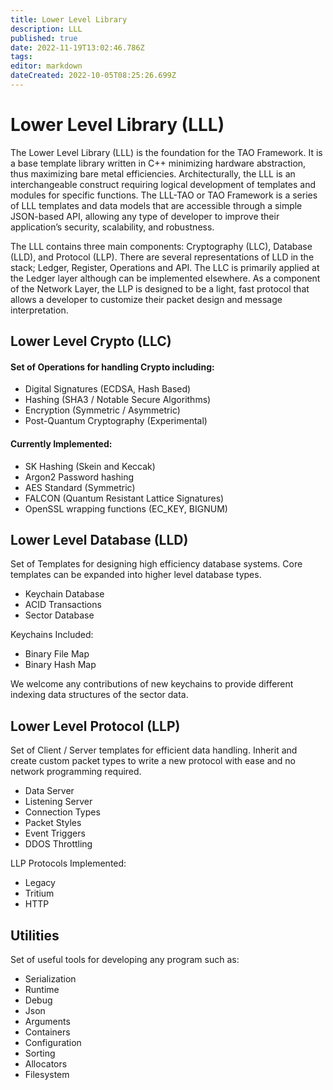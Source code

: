 ```yaml
---
title: Lower Level Library
description: LLL
published: true
date: 2022-11-19T13:02:46.786Z
tags: 
editor: markdown
dateCreated: 2022-10-05T08:25:26.699Z
---
```


# Lower Level Library (LLL)

The Lower Level Library (LLL) is the foundation for the TAO Framework. It is a base template library written in C++ minimizing hardware abstraction, thus maximizing bare metal efficiencies. Architecturally, the LLL is an interchangeable construct requiring logical development of templates and modules for specific functions. The LLL-TAO or TAO Framework is a series of LLL templates and data models that are accessible through a simple JSON-based API, allowing any type of developer to improve their application’s security, scalability, and robustness.

The LLL contains three main components: Cryptography (LLC), Database (LLD), and Protocol (LLP). There are several representations of LLD in the stack; Ledger, Register, Operations and API. The LLC is primarily applied at the Ledger layer although can be implemented elsewhere. As a component of the Network Layer, the LLP is designed to be a light, fast protocol that allows a developer to customize their packet design and message interpretation.

## Lower Level Crypto (LLC)

#### Set of Operations for handling Crypto including:

* Digital Signatures (ECDSA, Hash Based)
* Hashing (SHA3 / Notable Secure Algorithms)
* Encryption (Symmetric / Asymmetric)
* Post-Quantum Cryptography (Experimental)

#### Currently Implemented:

* SK Hashing (Skein and Keccak)
* Argon2 Password hashing
* AES Standard (Symmetric)
* FALCON (Quantum Resistant Lattice Signatures)
* OpenSSL wrapping functions (EC\_KEY, BIGNUM)

## Lower Level Database (LLD)

Set of Templates for designing high efficiency database systems. Core templates can be expanded into higher level database types.

* Keychain Database
* ACID Transactions
* Sector Database

Keychains Included:

* Binary File Map
* Binary Hash Map

We welcome any contributions of new keychains to provide different indexing data structures of the sector data.

## Lower Level Protocol (LLP)

Set of Client / Server templates for efficient data handling. Inherit and create custom packet types to write a new protocol with ease and no network programming required.

* Data Server
* Listening Server
* Connection Types
* Packet Styles
* Event Triggers
* DDOS Throttling

LLP Protocols Implemented:

* Legacy
* Tritium
* HTTP

## Utilities

Set of useful tools for developing any program such as:

* Serialization
* Runtime
* Debug
* Json
* Arguments
* Containers
* Configuration
* Sorting
* Allocators
* Filesystem